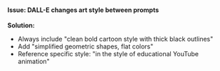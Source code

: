 #### Issue: DALL-E changes art style between prompts

**Solution:**

- Always include "clean bold cartoon style with thick black outlines"
- Add "simplified geometric shapes, flat colors"
- Reference specific style: "in the style of educational YouTube animation"

